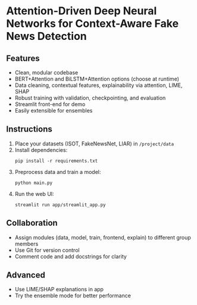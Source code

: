 # Attention-Driven Deep Neural Networks for Context-Aware Fake News Detection

## Features
- Clean, modular codebase
- BERT+Attention and BiLSTM+Attention options (choose at runtime)
- Data cleaning, contextual features, explainability via attention, LIME, SHAP
- Robust training with validation, checkpointing, and evaluation
- Streamlit front-end for demo
- Easily extensible for ensembles

## Instructions

1. Place your datasets (ISOT, FakeNewsNet, LIAR) in `/project/data`
2. Install dependencies:
   ```
   pip install -r requirements.txt
   ```
3. Preprocess data and train a model:
   ```
   python main.py
   ```
4. Run the web UI:
   ```
   streamlit run app/streamlit_app.py
   ```

## Collaboration
- Assign modules (data, model, train, frontend, explain) to different group members
- Use Git for version control
- Comment code and add docstrings for clarity

## Advanced
- Use LIME/SHAP explanations in app
- Try the ensemble mode for better performance
